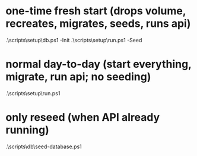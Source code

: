 # one-time fresh start (drops volume, recreates, migrates, seeds, runs api)
.\scripts\setup\db.ps1 -Init
.\scripts\setup\run.ps1 -Seed

# normal day-to-day (start everything, migrate, run api; no seeding)
.\scripts\setup\run.ps1

# only reseed (when API already running)
.\scripts\db\seed-database.ps1
